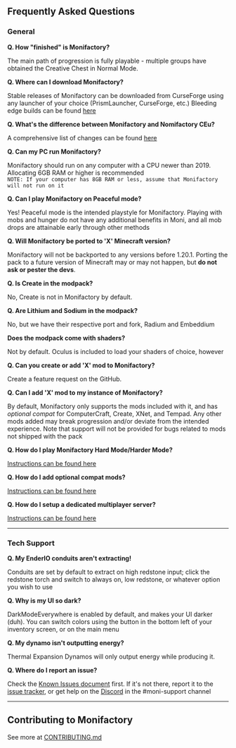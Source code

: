 ## Frequently Asked Questions
### General
**Q. How "finished" is Monifactory?**

The main path of progression is fully playable - multiple groups have obtained the Creative Chest in Normal Mode.

**Q. Where can I download Monifactory?**

Stable releases of Monifactory can be downloaded from CurseForge using any launcher of your choice (PrismLauncher, CurseForge, etc.)
Bleeding edge builds can be found [here](https://github.com/ThePansmith/Monifactory/releases)

**Q. What's the difference between Monifactory and Nomifactory CEu?**

A comprehensive list of changes can be found [here](CHANGELOG.md)

**Q. Can my PC run Monifactory?**

Monifactory should run on any computer with a CPU newer than 2019. Allocating 6GB RAM or higher is recommended<br>
``NOTE: If your computer has 8GB RAM or less, assume that Monifactory will not run on it``

**Q. Can I play Monifactory on Peaceful mode?**

Yes! Peaceful mode is the intended playstyle for Monifactory. Playing with mobs and hunger do not have any additional benefits in Moni, and all mob drops are attainable early through other methods

**Q. Will Monifactory be ported to 'X' Minecraft version?**

Monifactory will not be backported to any versions before 1.20.1. Porting the pack to a future version of Minecraft may or may not happen, but **do not ask or pester the devs**.

**Q. Is Create in the modpack?**

No, Create is not in Monifactory by default.

**Q. Are Lithium and Sodium in the modpack?**

No, but we have their respective port and fork, Radium and Embeddium

**Does the modpack come with shaders?**

Not by default. Oculus is included to load your shaders of choice, however

**Q. Can you create or add 'X' mod to Monifactory?**

Create a feature request on the GitHub.

**Q. Can I add 'X' mod to my instance of Monifactory?**

By default, Monifactory only supports the mods included with it, and has *optional compat* for ComputerCraft, Create, XNet, and Tempad. Any other mods added may break progression and/or deviate from the intended experience. Note that support will not be provided for bugs related to mods not shipped with the pack

**Q. How do I play Monifactory Hard Mode/Harder Mode?**

[Instructions can be found here](https://github.com/ThePansmith/Monifactory?tab=readme-ov-file#hardharder-mode-installation)

**Q. How do I add optional compat mods?**

[Instructions can be found here](https://github.com/ThePansmith/Monifactory?tab=readme-ov-file#Addon-Mods-AKA-Optional-Compats)

**Q. How do I setup a dedicated multiplayer server?**

[Instructions can be found here](https://github.com/ThePansmith/Monifactory?tab=readme-ov-file#dedicated-server-installation)

<!--- Essential PSA, I've commented this out for now. Feel free to edit/uncomment 

**Q. Does Monifactory support Essential world hosting?**

Essential is not officially supported, and various unsupported bugs and crashes may arise from hosting using it. Support will not be provided for these -->

<hr>

### Tech Support

**Q. My EnderIO conduits aren't extracting!**

Conduits are set by default to extract on high redstone input; click the redstone torch and switch to always on, low redstone, or whatever option you wish to use

**Q. Why is my UI so dark?**

DarkModeEverywhere is enabled by default, and makes your UI darker (duh). You can switch colors using the button in the bottom left of your inventory screen, or on the main menu

**Q. My dynamo isn't outputting energy?**

Thermal Expansion Dynamos will only output energy while producing it.

**Q. Where do I report an issue?**

Check the [Known Issues document](KNOWN-ISSUES.md) first. If it's not there, report it to the [issue tracker](https://github.com/ThePansmith/Monifactory/issues), or get help on the [Discord](https://discord.gg/N8b2JEfAqb) in the #moni-support channel

<hr>

## Contributing to Monifactory

See more at [CONTRIBUTING.md](CONTRIBUTING.md)
